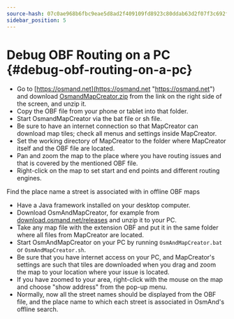 ```yaml
---
source-hash: 07c0ae968b6fbc9eae5d8ad2f409109fd8923c80ddab63d2f07f3c692f96ba59
sidebar_position: 5
---
```


# Debug OBF Routing on a PC {#debug-obf-routing-on-a-pc}


- Go to [https://osmand.net](https://osmand.net "https://osmand.net") and download [OsmandMapCreator.zip](http://download.osmand.net/latest-night-build/OsmAndMapCreator-main.zip "http://download.osmand.net/latest-night-build/OsmAndMapCreator-main.zip") from the link on the right side of the screen, and unzip it.
- Copy the OBF file from your phone or tablet into that folder.
- Start OsmandMapCreator via the bat file or sh file.
- Be sure to have an internet connection so that MapCreator can download map tiles; check all menus and settings inside MapCreator.
- Set the working directory of MapCreator to the folder where MapCreator itself and the OBF file are located.
- Pan and zoom the map to the place where you have routing issues and that is covered by the mentioned OBF file.
- Right-click on the map to set start and end points and different routing engines.

Find the place name a street is associated with in offline OBF maps
- Have a Java framework installed on your desktop computer.
- Download OsmAndMapCreator, for example from [download.osmand.net/releases](https://download.osmand.net/releases/) and unzip it to your PC.
- Take any map file with the extension OBF and put it in the same folder where all files from MapCreator are located.
- Start OsmAndMapCreator on your PC by running `OsmAndMapCreator.bat` or `OsmAndMapCreator.sh`.
- Be sure that you have internet access on your PC, and MapCreator's settings are such that tiles are downloaded when you drag and zoom the map to your location where your issue is located.
- If you have zoomed to your area, right-click with the mouse on the map and choose "show address" from the pop-up menu.
- Normally, now all the street names should be displayed from the OBF file, and the place name to which each street is associated in OsmAnd's offline search.